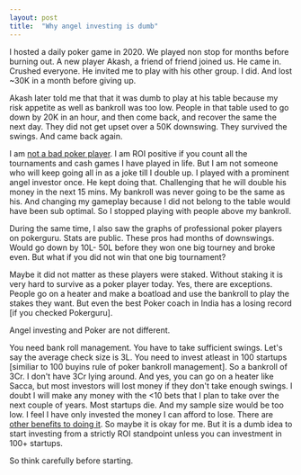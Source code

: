```yaml
---
layout: post
title:  "Why angel investing is dumb"
---
```


I hosted a daily poker game in 2020. We played non stop for months before burning out. A new player Akash, a friend of friend joined us. He came in. Crushed everyone. He invited me to play with his other group. I did. And lost ~30K in a month before giving up.

Akash later told me that that it was dumb to play at his table because my risk appetite as well as bankroll was too low. People in that table used to go down by 20K in an hour, and then come back, and recover the same the next day. They did not get upset over a 50K downswing. They survived the swings. And came back again.

I am [not a bad poker player](https://manassaloi.com/2022/02/25/poker-stats.html). I am ROI positive if you count all the tournaments and cash games I have played in life. But I am not someone who will keep going all in as a joke till I double up. I played with a prominent angel investor once. He kept doing that. Challenging that he will double his money in the next 15 mins. My bankroll was never going to be the same as his. And changing my gameplay because I did not belong to the table would have been sub optimal. So I stopped playing with people above my bankroll.

During the same time, I also saw the graphs of professional poker players on pokerguru. Stats are public. These pros had months of downswings. Would go down by 10L- 50L before they won one big tourney and broke even. But what if you did not win that one big tournament?

Maybe it did not matter as these players were staked. Without staking it is very hard to survive as a poker player today. Yes, there are exceptions. People go on a heater and make a boatload and use the bankroll to play the stakes they want. But even the best Poker coach in India has a losing record [if you checked Pokerguru].

Angel investing and Poker are not different.

You need bank roll management. You have to take sufficient swings. Let's say the average check size is 3L. You need to invest atleast in 100 startups [similiar to 100 buyins rule of poker bankroll management]. So a bankroll of 3Cr. I don't have 3Cr lying around. And yes, you can go on a heater like Sacca, but most investors will lost money if they don't take enough swings. I doubt I will make any money with the <10 bets that I plan to take over the next couple of years. Most startups die. And my sample size would be too low. I feel I have only invested the money I can afford to lose. There are [other benefits to doing it](https://manassaloi.com/2022/02/06/angel-investing.html). So maybe it is okay for me. But it is a dumb idea to start investing from a strictly ROI standpoint unless you can investment in 100+ startups.

So think carefully before starting.
